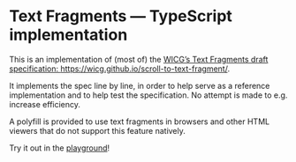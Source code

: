 # Text Fragments — TypeScript implementation

This is an implementation of (most of) the [WICG’s Text Fragments draft specification: <https://wicg.github.io/scroll-to-text-fragment/>][spec].

It implements the spec line by line, in order to help serve as a reference implementation and to help test the specification. No attempt is made to e.g. increase efficiency.

A polyfill is provided to use text fragments in browsers and other HTML viewers that do not support this feature natively.

Try it out in the [playground][]!

[spec]: https://wicg.github.io/scroll-to-text-fragment/
[playground]: https://temp.treora.com/text-fragments-ts/demo.html
